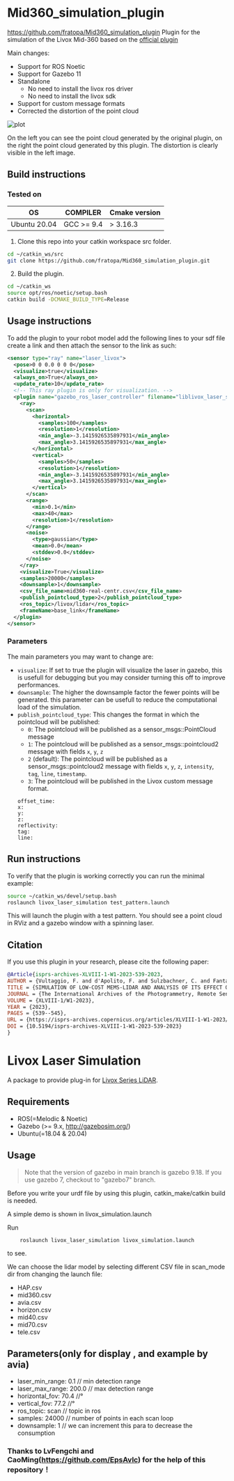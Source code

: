 # Mid360_simulation_plugin
https://github.com/fratopa/Mid360_simulation_plugin
Plugin for the simulation of the Livox Mid-360 based on the [official plugin](https://github.com/Livox-SDK/livox_laser_simulation)

Main changes:
- Support for ROS Noetic
- Support for Gazebo 11
- Standalone
    - No need to install the livox ros driver
    - No need to install the livox sdk
- Support for custom message formats
- Corrected the distortion of the point cloud

![plot](./images/undistort.png)

On the left you can see the point cloud generated by the original plugin, on the right the point cloud generated by this plugin. The distortion is clearly visible in the left image.

## Build instructions

### Tested on
| OS           | COMPILER   | Cmake version |
|--------------|------------|---------------|
| Ubuntu 20.04 | GCC >= 9.4 | > 3.16.3      |


1. Clone this repo into your catkin workspace src folder.
```bash
cd ~/catkin_ws/src
git clone https://github.com/fratopa/Mid360_simulation_plugin.git
```

2. Build the plugin.
```bash
cd ~/catkin_ws
source opt/ros/noetic/setup.bash
catkin build -DCMAKE_BUILD_TYPE=Release
```
## Usage instructions

To add the plugin to your robot model add the following lines to your sdf file create a link and then attach the sensor to the link as such:

```xml
<sensor type="ray" name="laser_livox">
  <pose>0 0 0.0 0 0 0</pose>
  <visualize>true</visualize>
  <always_on>True</always_on>
  <update_rate>10</update_rate>
  <!-- This ray plugin is only for visualization. -->
  <plugin name="gazebo_ros_laser_controller" filename="liblivox_laser_simulation.so">
    <ray>
      <scan>
        <horizontal>
          <samples>100</samples>
          <resolution>1</resolution>
          <min_angle>-3.1415926535897931</min_angle>
          <max_angle>3.1415926535897931</max_angle>
        </horizontal>
        <vertical>
          <samples>50</samples>
          <resolution>1</resolution>
          <min_angle>-3.1415926535897931</min_angle>
          <max_angle>3.1415926535897931</max_angle>
        </vertical>
      </scan>
      <range>
        <min>0.1</min>
        <max>40</max>
        <resolution>1</resolution>
      </range>
      <noise>
        <type>gaussian</type>
        <mean>0.0</mean>
        <stddev>0.0</stddev>
      </noise>
    </ray>
    <visualize>True</visualize>
    <samples>20000</samples>
    <downsample>1</downsample>
    <csv_file_name>mid360-real-centr.csv</csv_file_name>
    <publish_pointcloud_type>2</publish_pointcloud_type>
    <ros_topic>/livox/lidar</ros_topic>
    <frameName>base_link</frameName>
  </plugin>
</sensor>
```
### Parameters 
The main parameters you may want to change are:
- `visualize`: If set to true the plugin will visualize the laser in gazebo, this is usefull for debugging but you may consider turning this off to improve performances.
- `downsample`: The higher the downsample factor the fewer points will be generated. this parameter can be usefull to reduce the computational load of the simulation.
- `publish_pointcloud_type`: This changes the format in which the pointcloud will be published:
    - `0`: The pointcloud will be published as a sensor_msgs::PointCloud message
    - `1`: The pointcloud will be published as a sensor_msgs::pointcloud2 message with fields `x`, `y`, `z`
    - `2` (default): The pointcloud will be published as a sensor_msgs::pointcloud2 message with fields `x`, `y`, `z`, `intensity`, `tag`, `line`, `timestamp`. 
    - `3`: The pointcloud will be published in the Livox custom message format. 
    ```
    offset_time: 
    x: 
    y: 
    z: 
    reflectivity: 
    tag: 
    line: 

    ```

## Run instructions

To verify that the plugin is working correctly you can run the minimal example:
```bash
source ~/catkin_ws/devel/setup.bash
roslaunch livox_laser_simulation test_pattern.launch
```
This will launch the plugin with a test pattern. You should see a point cloud in RViz and a gazebo window with a spinning laser.

## Citation

If you use this plugin in your research, please cite the following paper:

```bibtex
@Article{isprs-archives-XLVIII-1-W1-2023-539-2023,
AUTHOR = {Vultaggio, F. and d'Apolito, F. and Sulzbachner, C. and Fanta-Jende, P.},
TITLE = {SIMULATION OF LOW-COST MEMS-LIDAR AND ANALYSIS OF ITS EFFECT ON THE PERFORMANCES OF STATE-OF-THE-ART SLAMS},
JOURNAL = {The International Archives of the Photogrammetry, Remote Sensing and Spatial Information Sciences},
VOLUME = {XLVIII-1/W1-2023},
YEAR = {2023},
PAGES = {539--545},
URL = {https://isprs-archives.copernicus.org/articles/XLVIII-1-W1-2023/539/2023/},
DOI = {10.5194/isprs-archives-XLVIII-1-W1-2023-539-2023}
}
```

# Livox Laser Simulation
A package to provide plug-in for [Livox Series LiDAR](https://www.livoxtech.com).

## Requirements
- ROS(=Melodic & Noetic)
- Gazebo (>= 9.x, http://gazebosim.org/)
- Ubuntu(=18.04 & 20.04)

## Usage

> Note that the version of gazebo in main branch is gazebo 9.18. If you use gazebo 7, checkout to "gazebo7" branch.

Before you write your urdf file by using this plugin, catkin_make/catkin build is needed.

A simple demo is shown in livox_simulation.launch

Run
```
    roslaunch livox_laser_simulation livox_simulation.launch
```
to see.

We can choose the lidar model by selecting different CSV file in scan_mode dir from changing the launch file:
- HAP.csv
- mid360.csv
- avia.csv
- horizon.csv
- mid40.csv
- mid70.csv
- tele.csv

## Parameters(only for display , and example by avia)

- laser_min_range: 0.1  // min detection range
- laser_max_range: 200.0  // max detection range
- horizontal_fov: 70.4   //°
- vertical_fov: 77.2    //°
- ros_topic: scan // topic in ros
- samples: 24000  // number of points in each scan loop
- downsample: 1 // we can increment this para to decrease the consumption

### Thanks to LvFengchi and CaoMing(https://github.com/EpsAvlc) for the help of this repository！

